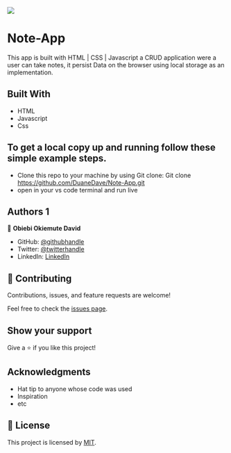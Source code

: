 ![](https://img.shields.io/badge/Microverse-blueviolet)

# Note-App
This app is built with HTML | CSS | Javascript a CRUD application were a user can take notes, it persist Data on the browser using local storage as an implementation.

## Built With

- HTML
- Javascript
- Css

## To get a local copy up and running follow these simple example steps.

- Clone this repo to your machine by using Git clone: Git clone https://github.com/DuaneDave/Note-App.git
- open in your vs code terminal and run live 


## Authors 1

👤 **Obiebi Okiemute David**

- GitHub: [@githubhandle](https://github.com/DuaneDave)
- Twitter: [@twitterhandle](https://twitter.com/dave_duane)
- LinkedIn: [LinkedIn](https://www.linkedin.com/in/okiemute-david-obiebi-6b4a6a230/)

## 🤝 Contributing

Contributions, issues, and feature requests are welcome!

Feel free to check the [issues page](https://github.com/DuaneDave/Note-App/issues).

## Show your support

Give a ⭐️ if you like this project!

## Acknowledgments

- Hat tip to anyone whose code was used
- Inspiration
- etc

## 📝 License

This project is licensed by [MIT](./LICENSE).
